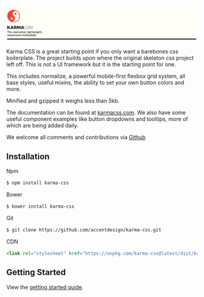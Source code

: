 [<img src="images/banner.png">](http://karmacss.com/)

Karma CSS is a great starting point if you only want a barebones css boilerplate.
The project builds upon where the original skeleton css project left off. This is not a UI framework but it is the starting point for one.

This includes normalize, a powerful mobile-first flexbox grid system, all base styles, useful mixins, the ability to set your own button colors and more. 

Minified and gzipped it weighs less than 5kb.

The documentation can be found at [karmacss.com](http://karmacss.com). We also have some useful component examples like
button dropdowns and tooltips, more of which are being added daily. 

We welcome all comments and contributions via [Github](https://github.com/AccentDesign/karma-css)

## Installation
Npm
```bash
$ npm install karma-css
```

Bower
```bash
$ bower install karma-css
```

Git
```bash
$ git clone https://github.com/accentdesign/karma-css.git
```

CDN
```html
<link rel="stylesheet" href="https://unpkg.com/karma-css@latest/dist/karma.min.css">
```

## Getting Started
View the [getting started guide](http://karmacss.com/documentation/getting-started/).
